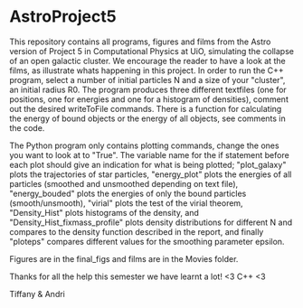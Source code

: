 # AstroProject5

This repository contains all programs, figures and films from the Astro version of Project 5 in Computational Physics at UiO, simulating
the collapse of an open galactic cluster. We encourage the reader to have a look at the films, as illustrate whats happening in this project.
In order to run the C++ program, select a number of initial particles N and a size of your "cluster", an initial radius R0. The program produces
three different textfiles (one for positions, one for energies and one for a histogram of densities), comment out the desired writeToFile commands.
There is a function for calculating the energy of bound objects or the energy of all objects, see comments in the code. 

The Python program only contains plotting commands, change the ones you want to look at to "True". The variable name for the if statement before
each plot should give an indication for what is being plotted; "plot_galaxy" plots the trajectories of star particles, "energy_plot" plots the energies
of all particles (smoothed and unsmoothed depending on text file), "energy_bouded" plots the energies of only the bound particles (smooth/unsmooth),
"virial" plots the test of the virial theorem, "Density_Hist" plots histograms of the density, and "Density_Hist_fixmass_profile"  plots density 
distributions for different N and compares to the density function described in the report, and finally "ploteps" compares different values for the
smoothing parameter epsilon.

Figures are in the final_figs and films are in the Movies folder. 

Thanks for all the help this semester we have learnt a lot!
<3 C++ <3

Tiffany & Andri
